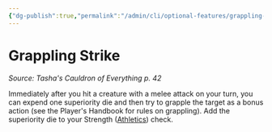 ```yaml
---
{"dg-publish":true,"permalink":"/admin/cli/optional-features/grappling-strike-tce/","tags":["compendium/src/5e/tce","optional-feature/mv-b"],"updated":"2025-01-11T15:32:21.916+00:00"}
---
```


# Grappling Strike
*Source: Tasha's Cauldron of Everything p. 42*  

Immediately after you hit a creature with a melee attack on your turn, you can expend one superiority die and then try to grapple the target as a bonus action (see the Player's Handbook for rules on grappling). Add the superiority die to your Strength ([Athletics](/3-Mechanics/CLI/rules/skills.md#Athletics)) check.